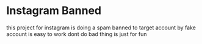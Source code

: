 # Instagram Banned 


this project for instagram is doing a spam banned to target account by fake account is easy to work dont do bad thing is just for fun 
